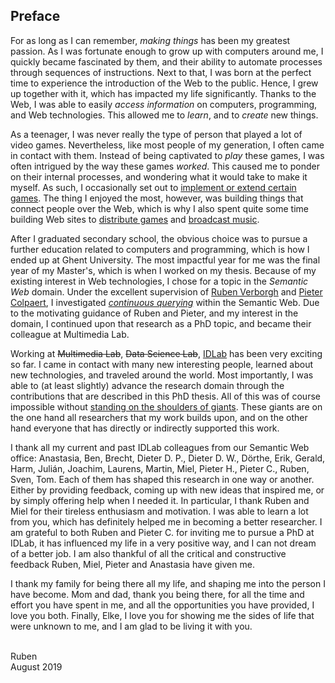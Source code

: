 ## Preface

For as long as I can remember, *making things* has been my greatest passion.
As I was fortunate enough to grow up with computers around me,
I quickly became fascinated by them,
and their ability to automate processes through sequences of instructions.
Next to that, I was born at the perfect time to experience the introduction of the Web to the public.
Hence, I grew up together with it, which has impacted my life significantly.
Thanks to the Web, I was able to easily *access information* on computers, programming, and Web technologies.
This allowed me to *learn*, and to *create* new things.

As a teenager, I was never really the type of person that played a lot of video games.
Nevertheless, like most people of my generation, I often came in contact with them.
Instead of being captivated to *play* these games,
I was often intrigued by the way these games *worked*.
This caused me to ponder on their internal processes,
and wondering what it would take to make it myself.
As such, I occasionally set out to [implement or extend certain games](https://www.rubensworks.net/projects/).
The thing I enjoyed the most, however, was building things that connect people over the Web,
which is why I also spent quite some time building Web sites to [distribute games](https://www.rubensworks.net/projects/tgcgames/)
and [broadcast music](https://www.rubensworks.net/projects/allectroradio/).

After I graduated secondary school,
the obvious choice was to pursue a further education related to computers and programming,
which is how I ended up at Ghent University.
The most impactful year for me was the final year of my Master's,
which is when I worked on my thesis.
Because of my existing interest in Web technologies,
I chose for a topic in the *Semantic Web* domain.
Under the excellent supervision of [Ruben Verborgh](https://ruben.verborgh.org/) and [Pieter Colpaert](https://pietercolpaert.be/),
I investigated [*continuous querying*](https://www.rubensworks.net/publications/taelman_mastersthesis/) within the Semantic Web.
Due to the motivating guidance of Ruben and Pieter, and my interest in the domain,
I continued upon that research as a PhD topic, and became their colleague at Multimedia Lab.

Working at <strike>Multimedia Lab</strike>, <strike>Data Science Lab</strike>, [IDLab](https://www.ugent.be/ea/idlab/en)
has been very exciting so far.
I came in contact with many new interesting people,
learned about new technologies,
and traveled around the world.
Most importantly, I was able to (at least slightly) advance the research domain
through the contributions that are described in this PhD thesis.
All of this was of course impossible without [standing on the shoulders of giants](https://en.wikiquote.org/wiki/Isaac_Newton).
These giants are on the one hand all researchers that my work builds upon,
and on the other hand everyone that has directly or indirectly supported this work.

I thank all my current and past IDLab colleagues from our Semantic Web office:
Anastasia, Ben, Brecht, Dieter D. P., Dieter D. W., Dörthe, Erik, Gerald, Harm, Julián, Joachim, Laurens, Martin, Miel, Pieter H., Pieter C., Ruben, Sven, Tom.
Each of them has shaped this research in one way or another.
Either by providing feedback, coming up with new ideas that inspired me, or by simply offering help when I needed it.
In particular, I thank Ruben and Miel for their tireless enthusiasm and motivation.
I was able to learn a lot from you, which has definitely helped me in becoming a better researcher.
I am grateful to both Ruben and Pieter C. for inviting me to pursue a PhD at IDLab,
it has influenced my life in a very positive way, and I can not dream of a better job.
I am also thankful of all the critical and constructive feedback Ruben, Miel, Pieter and Anastasia have given me.

I thank my family for being there all my life, and shaping me into the person I have become.
Mom and dad, thank you being there,
for all the time and effort you have spent in me,
and all the opportunities you have provided,
I love you both.
Finally, Elke, I love you for showing me the sides of life that were unknown to me,
and I am glad to be living it with you.

<br />
Ruben<br />
August 2019
